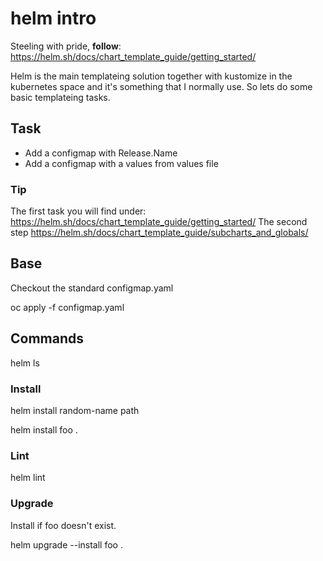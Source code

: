 # helm intro

Steeling with pride, **follow**: https://helm.sh/docs/chart_template_guide/getting_started/

Helm is the main templateing solution together with kustomize in the kubernetes space and it's something that I normally use.
So lets do some basic templateing tasks.

## Task

- Add a configmap with Release.Name
- Add a configmap with a values from values file

### Tip

The first task you will find under: https://helm.sh/docs/chart_template_guide/getting_started/
The second step https://helm.sh/docs/chart_template_guide/subcharts_and_globals/

## Base

Checkout the standard configmap.yaml

oc apply -f configmap.yaml

## Commands

helm ls

### Install

helm install random-name path

helm install foo .

### Lint

helm lint

### Upgrade

Install if foo doesn't exist.

helm upgrade --install foo .
